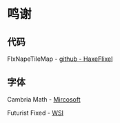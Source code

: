 # 鸣谢


## 代码

FlxNapeTileMap - [github - HaxeFlixel](https://github.com/HaxeFlixel/flixel-demos/tree/master/Features/FlxNapeTilemap)




## 字体

Cambria Math - [Mircosoft](http://www.microsoft.com/typography/fonts/family.aspx%3FFID%3D360)

Futurist Fixed - [WSI](http://www.dafont.com/wsi.d37)
